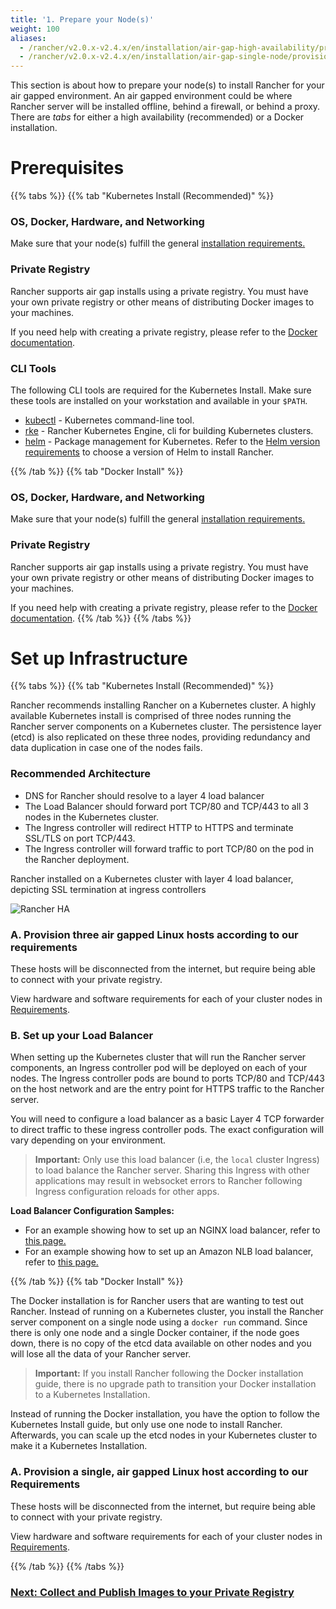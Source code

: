 ```yaml
---
title: '1. Prepare your Node(s)'
weight: 100
aliases:
  - /rancher/v2.0.x-v2.4.x/en/installation/air-gap-high-availability/provision-hosts
  - /rancher/v2.0.x-v2.4.x/en/installation/air-gap-single-node/provision-host
---
```


This section is about how to prepare your node(s) to install Rancher for your air gapped environment. An air gapped environment could be where Rancher server will be installed offline, behind a firewall, or behind a proxy. There are _tabs_ for either a high availability (recommended) or a Docker installation.

# Prerequisites

{{% tabs %}}
{{% tab "Kubernetes Install (Recommended)" %}}

### OS, Docker, Hardware, and Networking

Make sure that your node(s) fulfill the general [installation requirements.]({{<baseurl>}}/rancher/v2.0.x-v2.4.x/en/installation/requirements/)

### Private Registry

Rancher supports air gap installs using a private registry. You must have your own private registry or other means of distributing Docker images to your machines.

If you need help with creating a private registry, please refer to the [Docker documentation](https://docs.docker.com/registry/).

### CLI Tools

The following CLI tools are required for the Kubernetes Install. Make sure these tools are installed on your workstation and available in your `$PATH`.

- [kubectl](https://kubernetes.io/docs/tasks/tools/install-kubectl/#install-kubectl) - Kubernetes command-line tool.
- [rke]({{<baseurl>}}/rke/latest/en/installation/) - Rancher Kubernetes Engine, cli for building Kubernetes clusters.
- [helm](https://docs.helm.sh/using_helm/#installing-helm) - Package management for Kubernetes. Refer to the [Helm version requirements]({{<baseurl>}}/rancher/v2.0.x-v2.4.x/en/installation/options/helm-version) to choose a version of Helm to install Rancher.

{{% /tab %}}
{{% tab "Docker Install" %}}

### OS, Docker, Hardware, and Networking

Make sure that your node(s) fulfill the general [installation requirements.]({{<baseurl>}}/rancher/v2.0.x-v2.4.x/en/installation/requirements/)

### Private Registry

Rancher supports air gap installs using a private registry. You must have your own private registry or other means of distributing Docker images to your machines.

If you need help with creating a private registry, please refer to the [Docker documentation](https://docs.docker.com/registry/).
{{% /tab %}}
{{% /tabs %}}

# Set up Infrastructure

{{% tabs %}}
{{% tab "Kubernetes Install (Recommended)" %}}

Rancher recommends installing Rancher on a Kubernetes cluster. A highly available Kubernetes install is comprised of three nodes running the Rancher server components on a Kubernetes cluster. The persistence layer (etcd) is also replicated on these three nodes, providing redundancy and data duplication in case one of the nodes fails.

### Recommended Architecture

- DNS for Rancher should resolve to a layer 4 load balancer
- The Load Balancer should forward port TCP/80 and TCP/443 to all 3 nodes in the Kubernetes cluster.
- The Ingress controller will redirect HTTP to HTTPS and terminate SSL/TLS on port TCP/443.
- The Ingress controller will forward traffic to port TCP/80 on the pod in the Rancher deployment.

<figcaption>Rancher installed on a Kubernetes cluster with layer 4 load balancer, depicting SSL termination at ingress controllers</figcaption>

![Rancher HA]({{<baseurl>}}/img/rancher/ha/rancher2ha.svg)

### A. Provision three air gapped Linux hosts according to our requirements

These hosts will be disconnected from the internet, but require being able to connect with your private registry.

View hardware and software requirements for each of your cluster nodes in [Requirements]({{<baseurl>}}/rancher/v2.0.x-v2.4.x/en/installation/requirements).

### B. Set up your Load Balancer

When setting up the Kubernetes cluster that will run the Rancher server components, an Ingress controller pod will be deployed on each of your nodes. The Ingress controller pods are bound to ports TCP/80 and TCP/443 on the host network and are the entry point for HTTPS traffic to the Rancher server.

You will need to configure a load balancer as a basic Layer 4 TCP forwarder to direct traffic to these ingress controller pods. The exact configuration will vary depending on your environment.

> **Important:**
> Only use this load balancer (i.e, the `local` cluster Ingress) to load balance the Rancher server. Sharing this Ingress with other applications may result in websocket errors to Rancher following Ingress configuration reloads for other apps.

**Load Balancer Configuration Samples:**

- For an example showing how to set up an NGINX load balancer, refer to [this page.]({{<baseurl>}}/rancher/v2.0.x-v2.4.x/en/installation/options/nginx)
- For an example showing how to set up an Amazon NLB load balancer, refer to [this page.]({{<baseurl>}}/rancher/v2.0.x-v2.4.x/en/installation/options/nlb)

{{% /tab %}}
{{% tab "Docker Install" %}}

The Docker installation is for Rancher users that are wanting to test out Rancher. Instead of running on a Kubernetes cluster, you install the Rancher server component on a single node using a `docker run` command. Since there is only one node and a single Docker container, if the node goes down, there is no copy of the etcd data available on other nodes and you will lose all the data of your Rancher server.

> **Important:** If you install Rancher following the Docker installation guide, there is no upgrade path to transition your Docker installation to a Kubernetes Installation.

Instead of running the Docker installation, you have the option to follow the Kubernetes Install guide, but only use one node to install Rancher. Afterwards, you can scale up the etcd nodes in your Kubernetes cluster to make it a Kubernetes Installation.

### A. Provision a single, air gapped Linux host according to our Requirements

These hosts will be disconnected from the internet, but require being able to connect with your private registry.

View hardware and software requirements for each of your cluster nodes in [Requirements]({{<baseurl>}}/rancher/v2.0.x-v2.4.x/en/installation/requirements).

{{% /tab %}}
{{% /tabs %}}

### [Next: Collect and Publish Images to your Private Registry]({{<baseurl>}}/rancher/v2.0.x-v2.4.x/en/installation/other-installation-methods/air-gap/populate-private-registry/)
